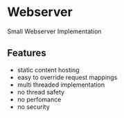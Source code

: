 # Webserver
Small Webserver Implementation

## Features
- static content hosting
- easy to override request mappings
- multi threaded implementation
- no thread safety
- no perfomance
- no security
  
